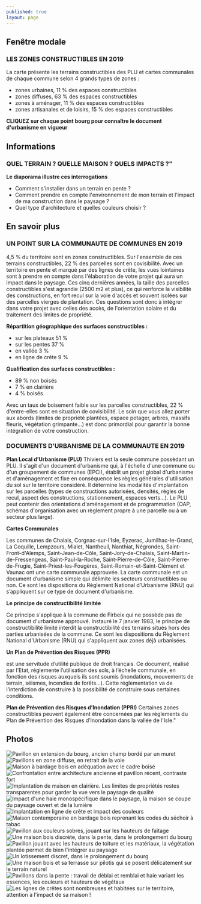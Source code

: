 ```yaml
---
published: true
layout: page
---
```


## Fenêtre modale

### LES ZONES CONSTRUCTIBLES EN 2019

La carte présente les terrains constructibles des PLU et cartes communales de chaque commune selon 4 grands types de zones :

- zones urbaines, 11 % des espaces constructibles
- zones diffuses, 63 % des espaces constructibles
- zones à aménager, 11 % des espaces constructibles 
- zones artisanales et de loisirs, 15 % des espaces constructibles

**CLIQUEZ sur chaque point bourg pour connaître le document d'urbanisme en vigueur**

## Informations

### QUEL TERRAIN ? QUELLE MAISON ? QUELS IMPACTS ?"

**Le diaporama illustre ces interrogations**

- Comment s'installer dans un terrain en pente ?
- Comment prendre en compte l'environnement de mon terrain et l'impact de ma construction dans le paysage ?
- Quel type d'architecture et quelles couleurs choisir ?

## En savoir plus

### UN POINT SUR LA COMMUNAUTE DE COMMUNES EN 2019

4,5 % du territoire sont en zones constructibles. Sur l'ensemble de ces terrains constructibles, 22 % des parcelles sont en covisibilité. Avec un territoire en pente et marqué par des lignes de crête, les vues lointaines sont à prendre en compte dans l'élaboration de votre projet qui aura un impact dans le paysage. Ces cinq dernières années, la taille des parcelles constructibles s'est agrandie (2500 m2 et plus), ce qui renforce la visibilité des constructions, en fort recul sur la voie d'accès et souvent isolées sur des parcelles vierges de plantation. Ces questions sont donc à intégrer dans votre projet avec celles des accès, de l'orientation solaire et du traitement des limites de propriété.

**Répartition géographique des surfaces constructibles :**
- sur les plateaux 51 %
- sur les pentes 37 %
- en vallée 3 %
- en ligne de crête 9 %


**Qualification des surfaces constructibles :**
- 89 % non boisés
- 7 % en clairière
- 4 % boisés

Avec un taux de boisement faible sur les parcelles constructibles, 22 % d'entre-elles sont en situation de covisibilité. Le soin que vous allez porter aux abords (limites de propriété plantées, espace potager, arbres, massifs fleuris, végétation grimpante...) est donc primordial pour garantir la bonne intégration de votre construction.

### DOCUMENTS D’URBANISME DE LA COMMUNAUTE EN 2019

**Plan Local d’Urbanisme (PLU)**
Thiviers est la seule commune possèdant un PLU. Il s'agit d'un document d'urbanisme qui, à l'échelle d'une commune ou d'un groupement de communes (EPCI), établit un projet global d'urbanisme et d'aménagement et fixe en conséquence les règles générales d'utilisation du sol sur le territoire considéré. Il détermine les modalités d'implantation sur les parcelles (types de constructions autorisées, densités, règles de recul, aspect des constructions, stationnement, espaces verts...). Le PLU peut contenir des orientations d'aménagement et de programmation (OAP, schémas d'organisation avec un règlement propre à une parcelle ou à un secteur plus large).   

**Cartes Communales**

Les communes de Chalais, Corgnac-sur-l'Isle, Eyzerac, Jumilhac-le-Grand, La Coquille, Lempzours, Mialet, Nantheuil, Nanthiat, Négrondes, Saint-Front-d'Alemps, Saint-Jean-de-Côle, Saint-Jory-de-Chalais, Saint-Martin-de-Fressengeas, Saint-Paul-la-Roche, Saint-Pierre-de-Côle, Saint-Pierre-de-Frugie, Saint-Priest-les-Fougères, Saint-Romain-et-Saint-Clément et Vaunac ont une carte communale approuvée. La carte communale est un document d’urbanisme simple qui délimite les secteurs constructibles ou non. Ce sont les dispositions du Règlement National d’Urbanisme (RNU) qui s’appliquent sur ce type de document d'urbanisme.

**Le principe de constructibilité limitée**

Ce principe s'applique à la commune de Firbeix qui ne possède pas de document d'urbanisme approuvé. Instauré le 7 janvier 1983, le principe de constructibilité limité interdit la constructibilité des terrains situés hors des parties urbanisées de la commune. Ce sont les dispositions du Règlement National d'Urbanisme (RNU) qui s'appliquent aux zones déjà urbanisées.

**Un Plan de Prévention des Risques (PPR)**

est une servitude d’utilité publique de droit français. Ce document, réalisé par l’Etat, réglemente l’utilisation des sols, à l’échelle communale, en fonction des risques auxquels ils sont soumis (inondations, mouvements de terrain, séismes, incendies de forêts…). Cette réglementation va de l’interdiction de construire à la possibilité de construire sous certaines conditions.

**Plan de Prévention des Risques d’Inondation (PPRI)** 
Certaines zones constructibles peuvent également être concernées par les règlements du Plan de Prévention des Risques d’Inondation dans la vallée de l'Isle."

## Photos

![Pavillon en extension du bourg, ancien champ bordé par un muret]({{site.baseurl}}/data/images/3/urbanisme/03_URBANISME_01.jpg)
![Pavillons en zone diffuse, en retrait de la voie]({{site.baseurl}}/data/images/3/urbanisme/03_URBANISME_02.jpg)
![Maison à bardage bois en adéquation avec le cadre boisé]({{site.baseurl}}/data/images/3/urbanisme/03_URBANISME_03.jpg)
![Confrontation entre architecture ancienne et pavillon récent, contraste fort]({{site.baseurl}}/data/images/3/urbanisme/03_URBANISME_04.jpg)
![Implantation de maison en clairière. Les limites de propriétés restes transparentes pour garder la vue vers le paysage de qualité]({{site.baseurl}}/data/images/3/urbanisme/03_URBANISME_05.jpg)
![Impact d'une haie monospécifique dans le paysage, la maison se coupe du paysage ouvert et de la lumière]({{site.baseurl}}/data/images/3/urbanisme/03_URBANISME_06.jpg)
![Implantation en ligne de crête et impact des couleurs]({{site.baseurl}}/data/images/3/urbanisme/03_URBANISME_07.jpg)
![Maison contemporaine en bardage bois reprenant les codes du séchoir à tabac]({{site.baseurl}}/data/images/3/urbanisme/03_URBANISME_08.jpg)
![Pavillon aux couleurs sobres, jouant sur les hauteurs de faîtage]({{site.baseurl}}/data/images/3/urbanisme/03_URBANISME_09.jpg)
![Une maison bois discrète, dans la pente, dans le prolongement du bourg]({{site.baseurl}}/data/images/3/urbanisme/03_URBANISME_10.jpg)
![Pavillon jouant avec les hauteurs de toiture et les matériaux, la végétation plantée permet de bien l'intégrer au paysage]({{site.baseurl}}/data/images/3/urbanisme/03_URBANISME_11.jpg)
![Un lotissement discret, dans le prolongement du bourg]({{site.baseurl}}/data/images/3/urbanisme/03_URBANISME_12.jpg)
![Une maison bois et sa terrasse sur pilotis qui se posent délicatement sur le terrain naturel]({{site.baseurl}}/data/images/3/urbanisme/03_URBANISME_13.jpg)
![Pavillons dans la pente : travail de déblai et remblai et haie variant les essences, les couleurs et hauteurs de végétaux]({{site.baseurl}}/data/images/3/urbanisme/03_URBANISME_14.jpg)
![Les lignes de crêtes sont nombreuses et habitées sur le territoire, attention à l'impact de sa maison !]({{site.baseurl}}/data/images/3/urbanisme/03_URBANISME_15.jpg)